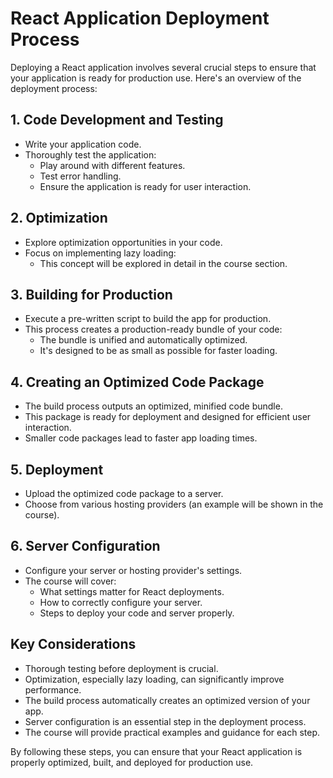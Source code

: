 # React Application Deployment Process

Deploying a React application involves several crucial steps to ensure that your application is ready for production use. Here's an overview of the deployment process:

## 1. Code Development and Testing

- Write your application code.
- Thoroughly test the application:
  - Play around with different features.
  - Test error handling.
  - Ensure the application is ready for user interaction.

## 2. Optimization

- Explore optimization opportunities in your code.
- Focus on implementing lazy loading:
  - This concept will be explored in detail in the course section.

## 3. Building for Production

- Execute a pre-written script to build the app for production.
- This process creates a production-ready bundle of your code:
  - The bundle is unified and automatically optimized.
  - It's designed to be as small as possible for faster loading.

## 4. Creating an Optimized Code Package

- The build process outputs an optimized, minified code bundle.
- This package is ready for deployment and designed for efficient user interaction.
- Smaller code packages lead to faster app loading times.

## 5. Deployment

- Upload the optimized code package to a server.
- Choose from various hosting providers (an example will be shown in the course).

## 6. Server Configuration

- Configure your server or hosting provider's settings.
- The course will cover:
  - What settings matter for React deployments.
  - How to correctly configure your server.
  - Steps to deploy your code and server properly.

## Key Considerations

- Thorough testing before deployment is crucial.
- Optimization, especially lazy loading, can significantly improve performance.
- The build process automatically creates an optimized version of your app.
- Server configuration is an essential step in the deployment process.
- The course will provide practical examples and guidance for each step.

By following these steps, you can ensure that your React application is properly optimized, built, and deployed for production use.